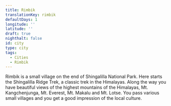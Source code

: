 ```yaml
---
title: Rimbik
translationKey: rimbik
defaultDays: 1
longitude: ''
latitude: ''
draft: true
nighthalt: false
id: city
type: city
tags:
  - Cities
  - Rimbik
---
```

Rimbik is a small village on the end of Shingalilla National Park. Here starts the Shingalilla Ridge Trek, a classic trek in the Himalayas. Along the way you have beautiful views of the highest mountains of the Himalayas, Mt. Kangchenjunga, Mt. Everest, Mt. Makalu and Mt. Lotse. You pass various small villages and you get a good impression of the local culture.
